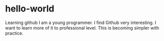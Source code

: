 # hello-world
Learning github
I am a young programmer. 
I find Github very interesting.
I want to learn more of it to professional level.
This is becoming simpler with practice.
